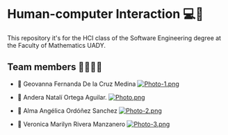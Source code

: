 # Human-computer Interaction 💻🦾
This repository it's for the HCI class of the Software Engineering degree at the Faculty of Mathematics UADY.

## Team members 👩‍💻💜✨

- 💟  Geovanna Fernanda De la Cruz Medina
[![Photo-1.png](https://i.postimg.cc/MTZTy9tf/Photo-1.png)](https://postimg.cc/zLM8NSsq)

- 💟  Andera Natalí Ortega Aguilar. 
[![Photo.png](https://i.postimg.cc/28WzBpmX/Photo.png)](https://postimg.cc/4mJCrSYz)

- 💟  Alma Angélica Ordóñez Sanchez
[![Photo-2.png](https://i.postimg.cc/cJkHBQzD/Photo-2.png)](https://postimg.cc/hJxcS7cx)

- 💟  Veronica Marilyn Rivera Manzanero
[![Photo-3.png](https://i.postimg.cc/2ywgnxcy/Photo-3.png)](https://postimg.cc/zHydrT1Y)




